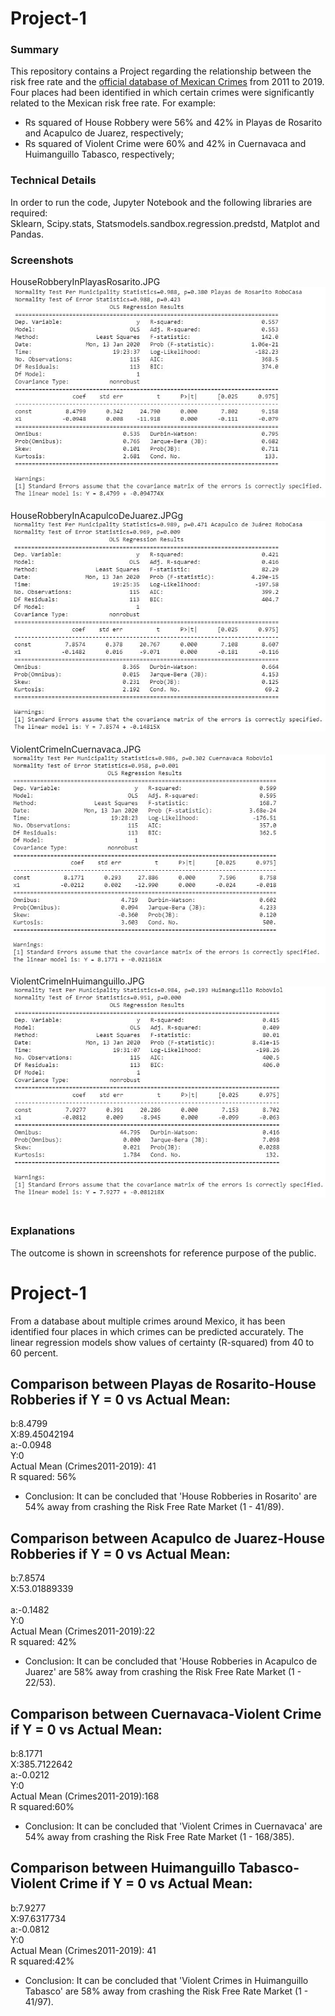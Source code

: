 
# Project-1
### Summary
This repository contains a Project regarding the relationship between the risk free rate and the [official database of Mexican Crimes](https://www.gob.mx/sesnsp/acciones-y-programas/datos-abiertos-de-incidencia-delictiva) from 2011 to 2019.
Four places had been identified in which certain crimes were significantly related to the Mexican risk free rate. 
For example: 
* Rs squared of House Robbery were 56% and 42% in Playas de Rosarito and Acapulco de Juarez, respectively;
* Rs squared of Violent Crime were 60% and 42% in Cuernavaca and Huimanguillo Tabasco, respectively; 
### Technical Details
In order to run the code, Jupyter Notebook and the following libraries are required:<br>
Sklearn, Scipy.stats, Statsmodels.sandbox.regression.predstd, Matplot and Pandas.<br>
### Screenshots
HouseRobberyInPlayasRosarito.JPG<br>
![HouseRobberyInPlayasRosarito](HouseRobberyInPlayasRosarito.JPG)<br><br>
HouseRobberyInAcapulcoDeJuarez.JPGg<br>
![HouseRobberyInAcapulcoDeJuarez](HouseRobberyInAcapulcoDeJuarez.JPG)<br><br>
ViolentCrimeInCuernavaca.JPG<br>
![ViolentCrimeInCuernavaca](ViolentCrimeInCuernavaca.JPG)<br><br>
ViolentCrimeInHuimanguillo.JPG<br>
![ViolentCrimeInHuimanguillo](ViolentCrimeInHuimanguillo.JPG)<br><br>
### Explanations<br>
The outcome is shown in screenshots for reference purpose of the public.<br>

# Project-1
From a database about multiple crimes around Mexico, it has been identified four places in which crimes can be predicted accurately. The linear regression models show values of certainty (R-squared) from 40 to 60 percent.<br>

## Comparison between Playas de Rosarito-House Robberies	if Y = 0 vs Actual Mean:<br>
b:8.4799	<br>
X:89.45042194	<br>
a:-0.0948	<br>
Y:0	<br>
Actual Mean (Crimes2011-2019): 41 <br>
R squared: 56% <br>
* Conclusion: It can be concluded that 'House Robberies in Rosarito' are 54% away from crashing the Risk Free Rate Market (1 - 41/89).

## Comparison between Acapulco de Juarez-House Robberies	if Y = 0 vs Actual Mean:<br>
b:7.8574 <br>
X:53.01889339 <br>	
a:-0.1482	<br>
Y:0 <br>
Actual Mean (Crimes2011-2019):22 <br>
R squared: 42% <br>
* Conclusion: It can be concluded that 'House Robberies in Acapulco de Juarez' are 58% away from crashing the Risk Free Rate Market (1 - 22/53).

## Comparison between Cuernavaca-Violent Crime if Y = 0 vs Actual Mean:<br>
b:8.1771 <br>
X:385.7122642	<br>
a:-0.0212	<br>
Y:0 <br>
Actual Mean (Crimes2011-2019):168 <br>
R squared:60% <br>
* Conclusion: It can be concluded that 'Violent Crimes in Cuernavaca' are 54% away from crashing the Risk Free Rate Market (1 - 168/385).

## Comparison between Huimanguillo Tabasco-Violent Crime	if Y = 0 vs Actual Mean:<br>
b:7.9277 <br>
X:97.6317734 <br>
a:-0.0812	<br>
Y:0 <br>
Actual Mean (Crimes2011-2019): 41 <br>
R squared:42%
* Conclusion: It can be concluded that 'Violent Crimes in Huimanguillo Tabasco' are 58% away from crashing the Risk Free Rate Market (1 - 41/97).
